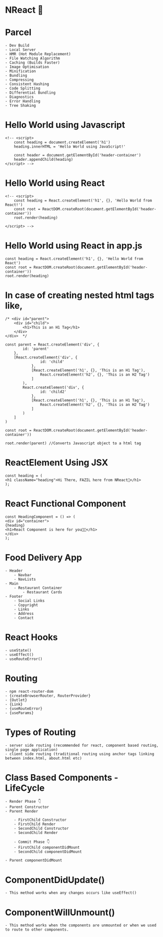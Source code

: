 # NReact 🚀

# Parcel

    - Dev Build
    - Local Server
    - HMR (Hot Module Replacement)
    - File Watching Algorithm
    - Caching (Builds Faster)
    - Image Optimisation
    - Minification
    - Bundling
    - Compressing
    - Consistent Hashing
    - Code Splitting
    - Differential Bundling
    - Diagnostics
    - Error Handling
    - Tree Shaking

# Hello World using Javascript

    <!-- <script>
        const heading = document.createElement('h1')
        heading.innerHTML = 'Hello World using JavaScript!'

        const header = document.getElementById('header-container')
        header.appendChild(heading)
    </script> -->

# Hello World using React

    <!-- <script>
        const heading = React.createElement('h1', {}, 'Hello World from React!')
        const root = ReactDOM.createRoot(document.getElementById('header-container'))
        root.render(heading)

    </script> -->

# Hello World using React in app.js

    const heading = React.createElement('h1', {}, 'Hello World from React')
    const root = ReactDOM.createRoot(document.getElementById('header-container'))
    root.render(heading)

# In case of creating nested html tags like,

    /* <div id="parent">
        <div id="child">
            <h1>This is an H1 Tag</h1>
        </div>
    </div>  */

    const parent = React.createElement('div', {
            id: 'parent'
        },
        [React.createElement('div', {
                    id: 'child'
                },
                [React.createElement('h1', {}, 'This is an H1 Tag'),
                    React.createElement('h2', {}, 'This is an H2 Tag')
                ]
            ),
            React.createElement('div', {
                    id: 'child2'
                },
                [React.createElement('h1', {}, 'This is an H1 Tag'),
                    React.createElement('h2', {}, 'This is an H2 Tag')
                ]
            )
        ]
    )

    const root = ReactDOM.createRoot(document.getElementById('header-container'))

    root.render(parent) //Converts Javascript object to a html tag

# ReactElement Using JSX

    const heading = (
    <h1 className="heading">Hi There, FAZIL here from NReact🚀</h1>
    );

# React Functional Component

    const HeadingComponent = () => (
    <div id="container">
    {heading}
    <h1>React Component is here for you👋🔥</h1>
    </div>
    );

# Food Delivery App
    - Header
        - Navbar
        - NavLists
    - Main
        - Restaurant Container
            - Restaurant Cards
    - Footer
        - Social Links
        - Copyright
        - Links
        - Address
        - Contact

# React Hooks
    - useState()
    - useEffect()
    - useRouteError()

# Routing
    - npm react-router-dom
    - {createBrowserRouter, RouterProvider}
    - {Outlet}
    - {Link}
    - {useRouteError} 
    - {useParams}

# Types of Routing
    - server side routing (recommended for react, component based routing, single page application)
    - client side routing (traditional routing using anchor tags linking between index.html, about.html etc)

# Class Based Components - LifeCycle
    - Render Phase 👇
    - Parent Constructor
    - Parent Render

        - FirstChild Constructor
        - FirstChild Render
        - SecondChild Constructor
        - SecondChild Render

        - Commit Phase 👇
        - FirstChild componentDidMount
        - SecondChild componentDidMount

    - Parent componentDidMount

# ComponentDidUpdate()
    - This method works when any changes occurs like useEffect()

# ComponentWillUnmount()
    - This method works when the components are unmounted or when we used to route to other components.